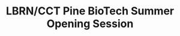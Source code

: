 ---
layout: post
title: LBRN/CCT Pine BioTech Summer Opening Session
categories: events
eventDate: July 1, 2019
startTime: 10:00am
endTime: 1:00pm
textOnUrl: LBRN Pine Biotech Summer Opening Session
link: 
description: The Louisiana Biomedical Research Network (LBRN) is happy to announce registration for the second Summer Bioinformatics Training Program - a collaboration between LBRN and the LSU Center for Computation and Technology (CCT). The Summer Bioinformatics Training Program will focus on transcriptomics data and will support an independent or team project with workshops, online materials and a hackathon. The topics we will cover include finding and evaluating Next Generation Sequencing data, data acquisition, quality control, processing, differential analysis and interpretation.
---
